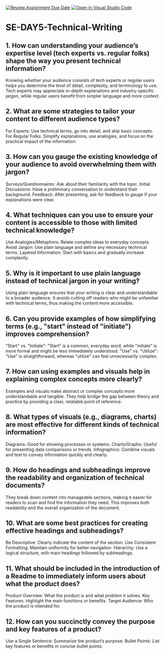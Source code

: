 [![Review Assignment Due Date](https://classroom.github.com/assets/deadline-readme-button-22041afd0340ce965d47ae6ef1cefeee28c7c493a6346c4f15d667ab976d596c.svg)](https://classroom.github.com/a/zsAR-pyY)
[![Open in Visual Studio Code](https://classroom.github.com/assets/open-in-vscode-2e0aaae1b6195c2367325f4f02e2d04e9abb55f0b24a779b69b11b9e10269abc.svg)](https://classroom.github.com/online_ide?assignment_repo_id=15641747&assignment_repo_type=AssignmentRepo)
# SE-DAY5-Technical-Writing
## 1. How can understanding your audience’s expertise level (tech experts vs. regular folks) shape the way you present technical information?

Knowing whether your audience consists of tech experts or regular users helps you determine the level of detail, complexity, and terminology to use. Tech experts may appreciate in-depth explanations and industry-specific jargon, while regular users benefit from simpler language and more context.

## 2. What are some strategies to tailor your content to different audience types?

For Experts: Use technical terms, go into detail, and skip basic concepts.
For Regular Folks: Simplify explanations, use analogies, and focus on the practical impact of the information.

## 3. How can you gauge the existing knowledge of your audience to avoid overwhelming them with jargon?

Surveys/Questionnaires: Ask about their familiarity with the topic.
Initial Discussions: Have a preliminary conversation to understand their background.
Feedback: After presenting, ask for feedback to gauge if your explanations were clear.

## 4. What techniques can you use to ensure your content is accessible to those with limited technical knowledge?

Use Analogies/Metaphors: Relate complex ideas to everyday concepts.
Avoid Jargon: Use plain language and define any necessary technical terms.
Layered Information: Start with basics and gradually increase complexity.

## 5. Why is it important to use plain language instead of technical jargon in your writing?

Using plain language ensures that your writing is clear and understandable to a broader audience. It avoids cutting off readers who might be unfamiliar with technical terms, thus making the content more accessible.

## 6. Can you provide examples of how simplifying terms (e.g., "start" instead of "initiate") improves comprehension?

"Start" vs. "Initiate": "Start" is a common, everyday word, while "initiate" is more formal and might be less immediately understood.
"Use" vs. "Utilize": "Use" is straightforward, whereas "utilize" can feel unnecessarily complex.

## 7. How can using examples and visuals help in explaining complex concepts more clearly?

Examples and visuals make abstract or complex concepts more understandable and tangible. They help bridge the gap between theory and practice by providing a clear, relatable point of reference.

## 8. What types of visuals (e.g., diagrams, charts) are most effective for different kinds of technical information?

Diagrams: Good for showing processes or systems.
Charts/Graphs: Useful for presenting data comparisons or trends.
Infographics: Combine visuals and text to convey information quickly and clearly.

## 9. How do headings and subheadings improve the readability and organization of technical documents?

They break down content into manageable sections, making it easier for readers to scan and find the information they need. This improves both readability and the overall organization of the document.

## 10. What are some best practices for creating effective headings and subheadings?

Be Descriptive: Clearly indicate the content of the section.
Use Consistent Formatting: Maintain uniformity for better navigation.
Hierarchy: Use a logical structure, with main headings followed by subheadings.

## 11. What should be included in the introduction of a Readme to immediately inform users about what the product does?

Product Overview: What the product is and what problem it solves.
Key Features: Highlight the main functions or benefits.
Target Audience: Who the product is intended for.

## 12. How can you succinctly convey the purpose and key features of a product?

Use a Single Sentence: Summarize the product’s purpose.
Bullet Points: List key features or benefits in concise bullet points.
